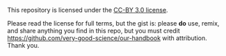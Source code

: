 This repository is licensed under the [CC-BY 3.0 license](https://creativecommons.org/licenses/by/3.0/legalcode).

Please read the license for full terms, but the gist is: please **do** use, remix, and share anything you find in this repo, but you must credit https://github.com/very-good-science/our-handbook with attribution. Thank you.
